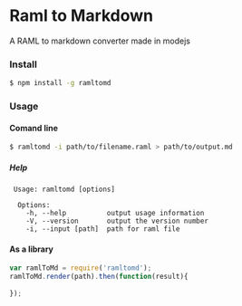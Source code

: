 # Raml to Markdown

A RAML to markdown converter made in modejs

### Install
```sh
$ npm install -g ramltomd
```

### Usage
#### Comand line

```sh
$ ramltomd -i path/to/filename.raml > path/to/output.md
```
##### Help

```
 Usage: ramltomd [options]

  Options:
    -h, --help          output usage information
    -V, --version       output the version number
    -i, --input [path]  path for raml file
```
#### As a library

```javascript
var ramlToMd = require('ramltomd');
ramlToMd.render(path).then(function(result){
	
});
```